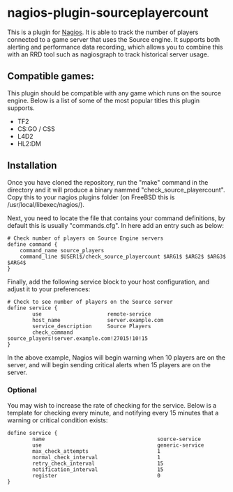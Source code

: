 # nagios-plugin-sourceplayercount

This is a plugin for [Nagios](https://www.nagios.org/). It is able to track the number of players connected to a game server that uses the Source engine. It supports both alerting and performance data recording, which allows you to combine this with an RRD tool such as nagiosgraph to track historical server usage.

## Compatible games:
This plugin should be compatible with any game which runs on the source engine. Below is a list of some of the most popular titles this plugin supports.
- TF2
- CS:GO / CSS
- L4D2
- HL2:DM

## Installation
Once you have cloned the repository, run the "make" command in the directory and it will produce a binary nammed "check_source_playercount". Copy this to your nagios plugins folder (on FreeBSD this is /usr/local/libexec/nagios/).

Next, you need to locate the file that contains your command definitions, by default this is usually "commands.cfg". In here add an entry such as below:

```
# Check number of players on Source Engine servers
define command {
    command_name source_players
    command_line $USER1$/check_source_playercount $ARG1$ $ARG2$ $ARG3$ $ARG4$
}
```

Finally, add the following service block to your host configuration, and adjust it to your preferences:

```
# Check to see number of players on the Source server
define service {
        use                     remote-service
        host_name               server.example.com
        service_description     Source Players
        check_command           source_players!server.example.com!27015!10!15
}
```

In the above example, Nagios will begin warning when 10 players are on the server, and will begin sending critical alerts when 15 players are on the server.

### Optional

You may wish to increase the rate of checking for the service. Below is a template for checking every minute, and notifying every 15 minutes that a warning or critical condition exists:

```
define service {
        name                                    source-service
        use                                     generic-service
        max_check_attempts                      1
        normal_check_interval                   1
        retry_check_interval                    15
        notification_interval                   15
        register                                0
}
```
